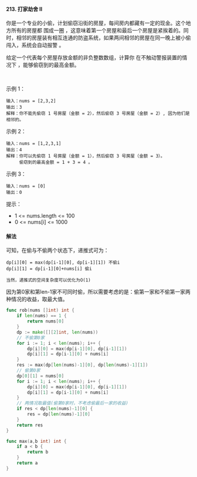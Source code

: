 #### 213. 打家劫舍 II
你是一个专业的小偷，计划偷窃沿街的房屋，每间房内都藏有一定的现金。这个地方所有的房屋都 围成一圈 ，这意味着第一个房屋和最后一个房屋是紧挨着的。同时，相邻的房屋装有相互连通的防盗系统，如果两间相邻的房屋在同一晚上被小偷闯入，系统会自动报警 。

给定一个代表每个房屋存放金额的非负整数数组，计算你 在不触动警报装置的情况下 ，能够偷窃到的最高金额。

 

示例 1：
```
输入：nums = [2,3,2]
输出：3
解释：你不能先偷窃 1 号房屋（金额 = 2），然后偷窃 3 号房屋（金额 = 2）, 因为他们是相邻的。
```
示例 2：
```
输入：nums = [1,2,3,1]
输出：4
解释：你可以先偷窃 1 号房屋（金额 = 1），然后偷窃 3 号房屋（金额 = 3）。
     偷窃到的最高金额 = 1 + 3 = 4 。
```
示例 3：
```
输入：nums = [0]
输出：0
```

提示：
- 1 <= nums.length <= 100
- 0 <= nums[i] <= 1000

#### 解法
可知，在偷与不偷两个状态下，递推式可为：
```
dp[i][0] = max(dp[i-1][0], dp[i-1][1]) 不偷i
dp[i][1] = dp[i-1][0]+nums[i] 偷i

当然，递推式的空间复杂度可以优化为O(1)
```
因为第0家和第len-1家不可同时偷，所以需要考虑的是：偷第一家和不偷第一家两种情况的收益，取最大值。
```go
func rob(nums []int) int {
    if len(nums) == 1 {
        return nums[0]
    }
    dp := make([][2]int, len(nums))
    // 不偷第0家
    for i := 1; i < len(nums); i++ {
        dp[i][0] = max(dp[i-1][0], dp[i-1][1])
        dp[i][1] = dp[i-1][0] + nums[i]
    }
    res := max(dp[len(nums)-1][0], dp[len(nums)-1][1])
    // 偷第0家
    dp[0][1] = nums[0]
    for i := 1; i < len(nums); i++ {
        dp[i][0] = max(dp[i-1][0], dp[i-1][1])
        dp[i][1] = dp[i-1][0] + nums[i]
    }
    // 两情况取最值(偷第0家时，不考虑偷最后一家的收益)
    if res < dp[len(nums)-1][0] {
        res = dp[len(nums)-1][0]
    }
    return res
}

func max(a,b int) int {
    if a < b {
        return b
    }
    return a
}
```